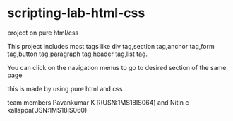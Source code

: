 # scripting-lab-html-css

project on pure html/css
 
This project includes most tags like div tag,section tag,anchor tag,form tag,button tag,paragraph tag,header tag,list tag.

You can click on the navigation menus to go to desired section of the same page

this is made by using pure html and css
 
team members Pavankumar K R(USN:1MS18IS064) and Nitin c kallappa(USN:1MS18IS060) 
